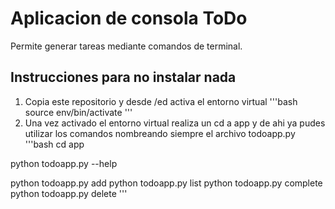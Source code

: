 # Aplicacion de consola ToDo
Permite generar tareas mediante comandos de terminal.

## Instrucciones para no instalar nada
1. Copia este repositorio y desde /ed activa el entorno virtual
'''bash
source env/bin/activate
'''
2. Una vez activado el entorno virtual realiza un cd a app y de ahi ya pudes utilizar los comandos nombreando siempre el archivo todoapp.py
'''bash
cd app

python todoapp.py --help

python todoapp.py add
python todoapp.py list
python todoapp.py complete
python todoapp.py delete
'''